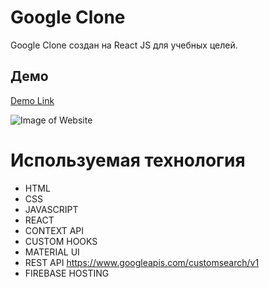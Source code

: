 # Google Clone

Google Clone создан на React JS для учебных целей.

## Демо

[Demo Link](https://njrclone.web.app/)


![Image of Website](https://github.com/walissoncom/google-clone/blob/master/google-demo.gif)

# Используемая технология

- HTML
- CSS
- JAVASCRIPT
- REACT
- CONTEXT API
- CUSTOM HOOKS
- MATERIAL UI
- REST API https://www.googleapis.com/customsearch/v1
- FIREBASE HOSTING
